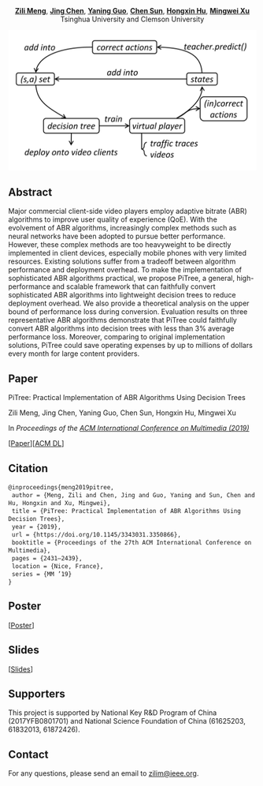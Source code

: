 <center>
<a href="https://zilimeng.com"><b>Zili Meng</b></a>, 
<a href="#"><b>Jing Chen</b></a>,
<a href="#"><b>Yaning Guo</b></a>, 
<a href="http://netarchlab.tsinghua.edu.cn/~chensun/"><b>Chen Sun</b></a>, 
<a href="https://people.cs.clemson.edu/~hongxih/"><b>Hongxin Hu</b></a>, 
<a href="http://routing.netlab.edu.cn/tiki-index.php?page=Mingwei+Xu"><b>Mingwei Xu</b></a>      
</center>

<center>Tsinghua University and Clemson University</center>

![Portrait](./overview.png)

## Abstract
Major commercial client-side video players employ adaptive bitrate (ABR) algorithms to improve user quality of experience (QoE). With the evolvement of ABR algorithms, increasingly complex methods such as neural networks have been adopted to pursue better performance. However, these complex methods are too heavyweight to be directly implemented in client devices, especially mobile phones with very limited resources. Existing solutions suffer from a tradeoff between algorithm performance and deployment overhead. To make the implementation of sophisticated ABR algorithms practical, we propose PiTree, a general, high-performance and scalable framework that can faithfully convert sophisticated ABR algorithms into lightweight decision trees to reduce deployment overhead. We also provide a theoretical analysis on the upper bound of performance loss during conversion. Evaluation results on three representative ABR algorithms demonstrate that PiTree could faithfully convert ABR algorithms into decision trees with less than 3% average performance loss. Moreover, comparing to original implementation solutions, PiTree could save operating expenses by up to millions of dollars every month for large content providers.

## Paper
PiTree: Practical Implementation of ABR Algorithms Using Decision Trees

Zili Meng, Jing Chen, Yaning Guo, Chen Sun, Hongxin Hu, Mingwei Xu

In _Proceedings of the [ACM International Conference on Multimedia (2019)](https://www.acmmm.org/2019/)_

[[Paper](https://zilimeng.com/papers/pitree-mm19.pdf)][[ACM DL](https://dl.acm.org/doi/abs/10.1145/3343031.3350866)]

## Citation

```
@inproceedings{meng2019pitree,
 author = {Meng, Zili and Chen, Jing and Guo, Yaning and Sun, Chen and Hu, Hongxin and Xu, Mingwei},
 title = {PiTree: Practical Implementation of ABR Algorithms Using Decision Trees},
 year = {2019},
 url = {https://doi.org/10.1145/3343031.3350866},
 booktitle = {Proceedings of the 27th ACM International Conference on Multimedia},
 pages = {2431–2439},
 location = {Nice, France},
 series = {MM ’19}
}
```

## Poster
[[Poster](https://zilimeng.com/papers/pitree-mm19-poster.pdf)]

## Slides
[[Slides](https://zilimeng.com/papers/pitree-mm19-slides.pdf)]


## Supporters
This project is supported by National Key R&D Program of China (2017YFB0801701) and National Science Foundation of China (61625203, 61832013, 61872426).

## Contact

For any questions, please send an email to [zilim@ieee.org](mailto:zilim@ieee.org).